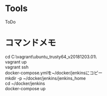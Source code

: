 # Tools
ToDo  

# コマンドメモ
cd C:\vagrant\ubuntu_trusty64_v20181203.01\  
vagrant up  
vagrant ssh  
docker-compose.ymlを~/docker/jenkinsにコピー  
mkdir -p ~/docker/jenkins/jenkins_home  
cd ~/docker/jenkins  
docker-compose up  
